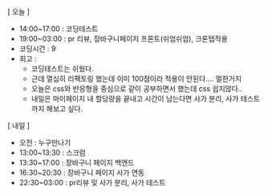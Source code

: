 [ 오늘 ]

- 14:00~17:00 : 코딩테스트
- 19:00~03:00 : pr 리뷰, 장바구니페이지 프론트(쉬엄쉬엄), 크론탭적용
- 코딩시간 : 9
- 회고 :
  - 코딩테스트는 쉬웠다.
  - 근데 열심히 리팩토링 했는데 이미 100점이라 적용이 안된다.... 멀한거지
  - 오늘은 css와 반응형을 중심으로 같이 공부하면서 했는데 css 쉽지않다..
  - 내일은 마이페이지 내 할당량을 끝내고 시간이 남는다면 사가 분리, 사가 테스트까지 해보고 싶다.

[ 내일 ]

- 오전 : 누구만나기
- 13:00~13:30 : 스크럼
- 13:30~17:00 : 장바구니 페이지 백엔드
- 16:30~20:30 : 장바구니 페이지 사가 연동
- 22:30~03:00 : pr리뷰 및 사가 분리, 사가 테스트
